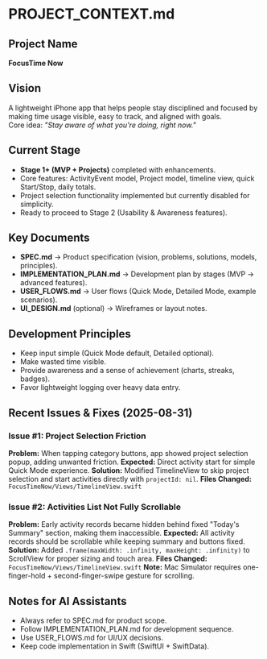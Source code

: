 # PROJECT_CONTEXT.md

## Project Name
**FocusTime Now**

## Vision
A lightweight iPhone app that helps people stay disciplined and focused by making time usage visible, easy to track, and aligned with goals.  
Core idea: *"Stay aware of what you're doing, right now."*

## Current Stage
- **Stage 1+ (MVP + Projects)** completed with enhancements.
- Core features: ActivityEvent model, Project model, timeline view, quick Start/Stop, daily totals.
- Project selection functionality implemented but currently disabled for simplicity.
- Ready to proceed to Stage 2 (Usability & Awareness features).

## Key Documents
- **SPEC.md** → Product specification (vision, problems, solutions, models, principles).  
- **IMPLEMENTATION_PLAN.md** → Development plan by stages (MVP → advanced features).  
- **USER_FLOWS.md** → User flows (Quick Mode, Detailed Mode, example scenarios).  
- **UI_DESIGN.md** (optional) → Wireframes or layout notes.  

## Development Principles
- Keep input simple (Quick Mode default, Detailed optional).  
- Make wasted time visible.  
- Provide awareness and a sense of achievement (charts, streaks, badges).  
- Favor lightweight logging over heavy data entry.  

## Recent Issues & Fixes (2025-08-31)

### Issue #1: Project Selection Friction
**Problem:** When tapping category buttons, app showed project selection popup, adding unwanted friction.
**Expected:** Direct activity start for simple Quick Mode experience.
**Solution:** Modified TimelineView to skip project selection and start activities directly with `projectId: nil`.
**Files Changed:** `FocusTimeNow/Views/TimelineView.swift`

### Issue #2: Activities List Not Fully Scrollable  
**Problem:** Early activity records became hidden behind fixed "Today's Summary" section, making them inaccessible.
**Expected:** All activity records should be scrollable while keeping summary and buttons fixed.
**Solution:** Added `.frame(maxWidth: .infinity, maxHeight: .infinity)` to ScrollView for proper sizing and touch area.
**Files Changed:** `FocusTimeNow/Views/TimelineView.swift`
**Note:** Mac Simulator requires one-finger-hold + second-finger-swipe gesture for scrolling.

## Notes for AI Assistants
- Always refer to SPEC.md for product scope.  
- Follow IMPLEMENTATION_PLAN.md for development sequence.  
- Use USER_FLOWS.md for UI/UX decisions.  
- Keep code implementation in Swift (SwiftUI + SwiftData).